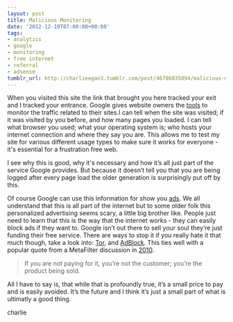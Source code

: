 ```yaml
---
layout: post
title: Malicious Monitoring
date: '2012-12-19T07:00:00+00:00'
tags:
- analytics
- google
- monitoring
- free internet
- referral
- adsense
tumblr_url: http://charlieegan3.tumblr.com/post/46786035894/malicious-monitoring
---
```

When you visited this site the link that brought you here tracked your exit and I tracked your entrance. Google gives website owners the [tools](https://www.google.com/analytics/) to monitor the traffic related to their sites.I can tell when the site was visited; if it was visited by you before, and how many pages you loaded. I can tell what browser you used; what your operating system is; who hosts your internet connection and where they say you are. This allows me to test my site for various different usage types to make sure it works for everyone - it's essential for a frustration free web.

I see why this is good, why it's necessary and how it’s all just part of the service Google provides. But because it doesn’t tell you that you are being logged after every page load the older generation is surprisingly put off by this.

Of course Google can use this information for show you [ads](http://www.google.co.uk/adsense). We all understand that this is all part of the internet but to some older folk this personalized advertising seems scary, a little big brother like. People just need to learn that this is the way that the internet works - they can easily block ads if they want to. Google isn’t out there to sell your soul they’re just funding their free service. There are ways to stop it if you really hate it that much though, take a look into: [Tor](https://www.torproject.org/), and [AdBlock](http://adblockplus.org/en/). This ties well with a popular quote from a MetaFilter discussion in [2010](http://www.metafilter.com/95152/Userdriven-discontent#3256046).

> If you are not paying for it, you’re not the customer; you’re the product being sold.

All I have to say is, that while that is profoundly true, it’s a small price to pay and is easily avoided. It’s the future and I think it’s just a small part of what is ultimatly a good thing.

charlie

